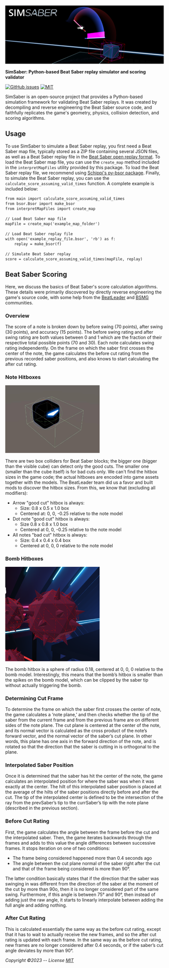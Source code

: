 ![](./thumbnail.png)

**SimSaber: Python-based Beat Saber replay simulator and scoring validator**

[![GitHub issues](https://img.shields.io/github/issues/metaguard/simsaber)](https://github.com/metaguard/simsaber/issues)
[![MIT](https://img.shields.io/badge/license-MIT-brightgreen.svg)](https://github.com/metaguard/simsaber/blob/main/LICENSE)

SimSaber is an open-source project that provides a Python-based simulation framework for validating Beat Saber replays. It was created by decompiling and reverse engineering the Beat Saber source code, and faithfully replicates the game's geometry, physics, collision detection, and scoring algorithms. 

## Usage
To use SimSaber to simulate a Beat Saber replay, you first need a Beat Saber map file, typically stored as a ZIP file containing several JSON files, as well as a Beat Saber replay file in the [Beat Saber open replay format](https://github.com/BeatLeader/BS-Open-Replay). To load the Beat Saber map file, you can use the `create_map` method included in the `interpretMapFiles` utility provided by this package. To load the Beat Saber replay file, we recommend using [Schippi's py-bsor package](https://github.com/Schippi/py-bsor). Finally, to simulate the Beat Saber replay, you can use the `calculate_score_assuming_valid_times` function. A complete example is included below:

```
from main import calculate_score_assuming_valid_times
from bsor.Bsor import make_bsor
from interpretMapFiles import create_map

// Load Beat Saber map file
mapFile = create_map('example_map_folder')

// Load Beat Saber replay file
with open('example_replay_file.bsor', 'rb') as f:
    replay = make_bsor(f)

// Simulate Beat Saber replay
score = calculate_score_assuming_valid_times(mapFile, replay)
```

## Beat Saber Scoring

Here, we discuss the basics of Beat Saber's score calculation algorithms. These details were primarily discovered by directly reverse engineering the game's source code, with some help from the [BeatLeader](https://www.beatleader.xyz/) and [BSMG](https://bsmg.wiki/) communities.

### Overview
The score of a note is broken down by before swing (70 points), after swing (30 points), and accuracy (15 points). The before swing rating and after swing rating are both values between 0 and 1 which are the fraction of their respective total possible points (70 and 30). Each note calculates swing rating independently. On the frame on which the saber first crosses the center of the note, the game calculates the before cut rating from the previous recorded saber positions, and also knows to start calculating the after cut rating.

### Note Hitboxes

<img src="note.png" width="300" />

There are two box colliders for Beat Saber blocks; the bigger one (bigger than the visible cube) can detect only the good cuts. The smaller one (smaller than the cube itself) is for bad cuts only. We can't find the hitbox sizes in the game code; the actual hitboxes are encoded into game assets together with the models. The BeatLeader team did us a favor and built mods to discover the hitbox sizes. From this, we know that (excluding all modifiers):

- Arrow "good cut" hitbox is always:
  - Size: 0.8 x 0.5 x 1.0 box
  - Centered at: 0, 0, -0.25 relative to the note model
- Dot note "good cut" hitbox is always:
  - Size 0.8 x 0.8 x 1.0 box
  - Centered at 0, 0, -0.25 relative to the note model
- All notes "bad cut" hitbox is always:
  - Size: 0.4 x 0.4 x 0.4 box
  - Centered at 0, 0, 0 relative to the note model

### Bomb Hitboxes

<img src="bomb.png" width="300" />

The bomb hitbox is a sphere of radius 0.18, centered at 0, 0, 0 relative to the bomb model. Interestingly, this means that the bomb’s hitbox is smaller than the spikes on the bomb model, which can be clipped by the saber tip without actually triggering the bomb.

### Determining Cut Frame
To determine the frame on which the saber first crosses the center of note, the game calculates a ‘note plane,’ and then checks whether the tip of the saber from the current frame and from the previous frame are on different sides of the note plane. The cut plane is centered at the center of the note, and its normal vector is calculated as the cross product of the note’s forward vector, and the normal vector of the saber’s cut plane. In other words, this plane has one axis in the forward direction of the note, and is rotated so that the direction that the saber is cutting in is orthogonal to the plane. 

### Interpolated Saber Position
Once it is determined that the saber has hit the center of the note, the game calculates an interpolated position for where the saber was when it was exactly at the center. The hilt of this interpolated saber position is placed at the average of the hilts of the saber positions directly before and after the cut. The tip of the interpolated center is defined to be the intersection of the ray from the prevSaber’s tip to the currSaber’s tip with the note plane (described in the previous section). 

### Before Cut Rating
First, the game calculates the angle between the frame before the cut and the interpolated saber. Then, the game iterates backwards through the frames and adds to this value the angle differences between successive frames. It stops iteration on one of two conditions:

- The frame being considered happened more than 0.4 seconds ago
- The angle between the cut plane normal of the saber right after the cut and that of the frame being considered is more than 90°.

The latter condition basically states that if the direction that the saber was swinging in was different from the direction of the saber at the moment of the cut by more than 90o, then it is no longer considered part of the same swing. Furthermore, if this angle is between 75° and 90°, then instead of adding just the raw angle, it starts to linearly interpolate between adding the full angle and adding nothing.

### After Cut Rating
This is calculated essentially the same way as the before cut rating, except that it has to wait to actually receive the new frames, and so the after cut rating is updated with each frame. In the same way as the before cut rating, new frames are no longer considered after 0.4 seconds, or if the saber’s cut angle deviates by more than 90°. 

_Copyright &copy;2023 -- License [MIT](https://github.com/metaguard/simsaber/blob/main/LICENSE)_
